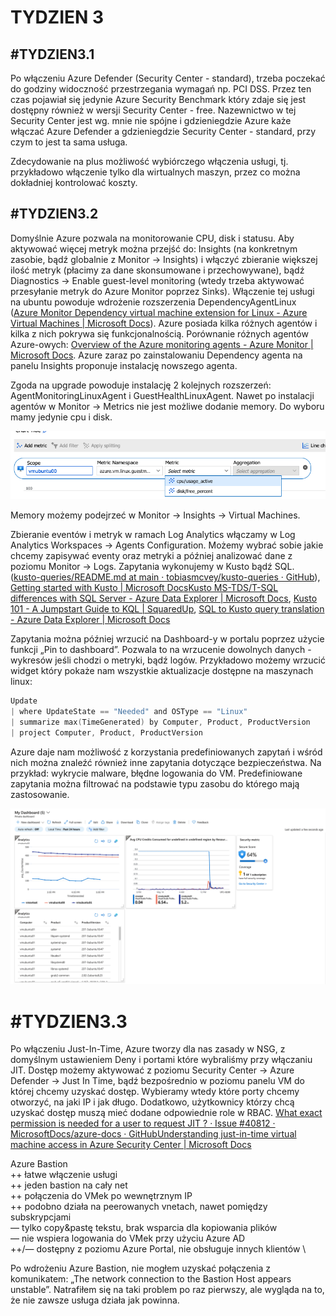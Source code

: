 # TYDZIEN 3

## #TYDZIEN3.1

Po włączeniu Azure Defender (Security Center - standard), trzeba poczekać do godziny widoczność przestrzegania wymagań np. PCI DSS. Przez ten czas pojawiał się jedynie Azure Security Benchmark który zdaje się jest dostępny również w wersji Security Center - free. Nazewnictwo w tej Security Center jest wg. mnie nie spójne i gdzieniegdzie Azure każe włączać Azure Defender a gdzieniegdzie Security Center - standard, przy czym to jest ta sama usługa.

Zdecydowanie na plus możliwość wybiórczego włączenia usługi, tj. przykładowo włączenie tylko dla wirtualnych maszyn, przez co można dokładniej kontrolować koszty.

## #TYDZIEN3.2

Domyślnie Azure pozwala na monitorowanie CPU, disk i statusu. Aby aktywować więcej metryk można przejść do: Insights (na konkretnym zasobie, bądź globalnie z Monitor -> Insights) i włączyć zbieranie większej ilość metryk (płacimy za dane skonsumowane i przechowywane), bądź Diagnostics -> Enable guest-level monitoring (wtedy trzeba aktywować przesyłanie metryk do Azure Monitor poprzez Sinks). Włączenie tej usługi na ubuntu powoduje wdrożenie rozszerzenia DependencyAgentLinux ([Azure Monitor Dependency virtual machine extension for Linux - Azure Virtual Machines | Microsoft Docs](https://docs.microsoft.com/en-us/azure/virtual-machines/extensions/agent-dependency-linux)). Azure posiada kilka różnych agentów i kilka z nich pokrywa się funkcjonalnością. Porównanie różnych agentów Azure-owych: [Overview of the Azure monitoring agents - Azure Monitor | Microsoft Docs](https://docs.microsoft.com/en-us/azure/azure-monitor/agents/agents-overview#supported-operating-systems). Azure zaraz po zainstalowaniu Dependency agenta na panelu Insights proponuje instalację nowszego agenta.

Zgoda na upgrade powoduje instalację 2 kolejnych rozszerzeń: AgentMonitoringLinuxAgent i GuestHealthLinuxAgent. Nawet po instalacji agentów w Monitor -> Metrics nie jest możliwe dodanie memory.  Do wyboru mamy jedynie cpu i disk.

![Linux metrics available](linux_metrics.png)

Memory możemy podejrzeć w Monitor -> Insights -> Virtual Machines.

Zbieranie eventów i metryk w ramach Log Analytics włączamy w Log Analytics Workspaces -> Agents Configuration. Możemy wybrać sobie jakie chcemy zapisywać eventy oraz metryki a później analizować dane z poziomu Monitor -> Logs. Zapytania wykonujemy w Kusto bądź SQL. ([kusto-queries/README.md at main · tobiasmcvey/kusto-queries · GitHub](https://github.com/tobiasmcvey/kusto-queries/blob/main/README.md#where)), [Getting started with Kusto | Microsoft Docs](https://docs.microsoft.com/en-us/azure/data-explorer/kusto/concepts/)[Kusto MS-TDS/T-SQL differences with SQL Server - Azure Data Explorer | Microsoft Docs](https://docs.microsoft.com/en-us/azure/data-explorer/kusto/api/tds/sqlknownissues), [Kusto 101 - A Jumpstart Guide to KQL | SquaredUp](https://squaredup.com/blog/kusto-101-a-jumpstart-guide-to-kql/#:~:text=KQL%20sounds%20like%20it's%20related,databases%20like%20Microsoft%20SQL%20Server.&text=Kusto%20databases%20do%20actually%20support%20SQL%20queries.), [SQL to Kusto query translation - Azure Data Explorer | Microsoft Docs](https://docs.microsoft.com/en-us/azure/data-explorer/kusto/query/sqlcheatsheet)

Zapytania można później wrzucić na Dashboard-y w portalu poprzez użycie funkcji „Pin to dashboard”. Pozwala to na wrzucenie dowolnych danych - wykresów jeśli chodzi o metryki, bądź logów. Przykładowo możemy wrzucić widget który pokaże nam wszystkie aktualizacje dostępne na maszynach linux:

``` c
Update 
| where UpdateState == "Needed" and OSType == "Linux" 
| summarize max(TimeGenerated) by Computer, Product, ProductVersion
| project Computer, Product, ProductVersion
```

Azure daje nam możliwość z korzystania predefiniowanych zapytań i wśród nich można znaleźć również inne zapytania dotyczące bezpieczeństwa. Na przykład: wykrycie malware, błędne logowania do VM. Predefiniowane zapytania można filtrować na podstawie typu zasobu do którego mają zastosowanie.

![Custom dashboard](dashboard.png)

# #TYDZIEN3.3

Po włączeniu Just-In-Time, Azure tworzy dla nas zasady w NSG, z domyślnym ustawieniem Deny i portami które wybraliśmy przy włączaniu JIT. Dostęp możemy aktywować z poziomu Security Center -> Azure Defender -> Just In Time, bądź bezpośrednio w poziomu panelu VM do której chcemy uzyskać dostęp. Wybieramy wtedy które porty chcemy otworzyć, na jaki IP i jak długo. Dodatkowo, użytkownicy którzy chcą uzyskać dostęp muszą mieć dodane odpowiednie role w RBAC. [What exact permission is needed for a user to request JIT ? · Issue #40812 · MicrosoftDocs/azure-docs · GitHub](https://github.com/MicrosoftDocs/azure-docs/issues/40812)[Understanding just-in-time virtual machine access in Azure Security Center | Microsoft Docs](https://docs.microsoft.com/en-us/azure/security-center/just-in-time-explained#what-permissions-are-needed-to-configure-and-use-jit)

Azure Bastion \
++ łatwe włączenie usługi \
++ jeden bastion na cały net \
++ połączenia do VMek po wewnętrznym IP \
++ podobno działa na peerowanych vnetach, nawet pomiędzy subskrypcjami \
— tylko copy&pastę tekstu, brak wsparcia dla kopiowania plików \
— nie wspiera logowania do VMek przy użyciu Azure AD \
++/— dostępny z poziomu Azure Portal, nie obsługuje innych klientów \

Po wdrożeniu Azure Bastion, nie mogłem uzyskać połączenia z komunikatem: „The network connection to the Bastion Host appears unstable”. Natrafiłem się na taki problem po raz pierwszy, ale wygląda na to, że nie zawsze usługa działa jak powinna.